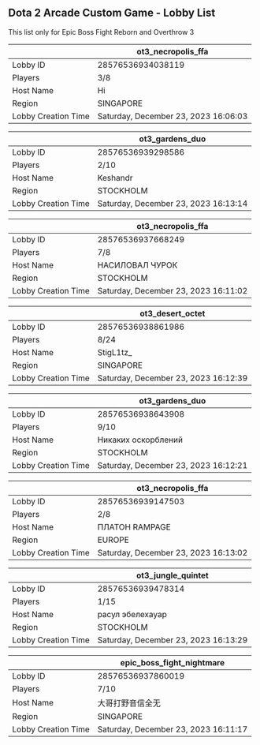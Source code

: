 ## Dota 2 Arcade Custom Game - Lobby List

This list only for Epic Boss Fight Reborn and Overthrow 3

|  | ot3_necropolis_ffa |
| ------ | ------ |
| Lobby ID | 28576536934038119 |
| Players | 3/8 |
| Host Name | Hi |
| Region | SINGAPORE |
| Lobby Creation Time | Saturday, December 23, 2023 16:06:03 |


|  | ot3_gardens_duo |
| ------ | ------ |
| Lobby ID | 28576536939298586 |
| Players | 2/10 |
| Host Name | Keshandr |
| Region | STOCKHOLM |
| Lobby Creation Time | Saturday, December 23, 2023 16:13:14 |


|  | ot3_necropolis_ffa |
| ------ | ------ |
| Lobby ID | 28576536937668249 |
| Players | 7/8 |
| Host Name | НАСИЛОВАЛ ЧУРОК |
| Region | STOCKHOLM |
| Lobby Creation Time | Saturday, December 23, 2023 16:11:02 |


|  | ot3_desert_octet |
| ------ | ------ |
| Lobby ID | 28576536938861986 |
| Players | 8/24 |
| Host Name | StigL1tz_ |
| Region | SINGAPORE |
| Lobby Creation Time | Saturday, December 23, 2023 16:12:39 |


|  | ot3_gardens_duo |
| ------ | ------ |
| Lobby ID | 28576536938643908 |
| Players | 9/10 |
| Host Name | Никаких оскорблений |
| Region | STOCKHOLM |
| Lobby Creation Time | Saturday, December 23, 2023 16:12:21 |


|  | ot3_necropolis_ffa |
| ------ | ------ |
| Lobby ID | 28576536939147503 |
| Players | 2/8 |
| Host Name | ПЛАТОН RAMPAGE |
| Region | EUROPE |
| Lobby Creation Time | Saturday, December 23, 2023 16:13:02 |


|  | ot3_jungle_quintet |
| ------ | ------ |
| Lobby ID | 28576536939478314 |
| Players | 1/15 |
| Host Name | расул эбелехауар |
| Region | STOCKHOLM |
| Lobby Creation Time | Saturday, December 23, 2023 16:13:29 |


|  | epic_boss_fight_nightmare |
| ------ | ------ |
| Lobby ID | 28576536937860019 |
| Players | 7/10 |
| Host Name | 大哥打野音信全无 |
| Region | SINGAPORE |
| Lobby Creation Time | Saturday, December 23, 2023 16:11:17 |



